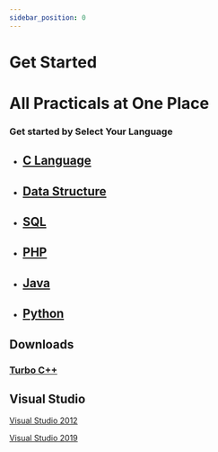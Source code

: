 ```yaml
---
sidebar_position: 0
---
```


# Get Started

# All Practicals at One Place

### Get started by **Select Your Language**

- ## [C Language](category/c-language)
- ## [Data Structure](category/data-structure)
- ## [SQL](category/sql)
- ## [PHP](category/php)
- ## [Java](category/java)
- ## [Python](category/python)

## Downloads

### [Turbo C++](https://developerinsider.co/downloading/?download=https://github.com/vineetchoudhary/turbocpp/releases/download/v3.2/Turbo.C.3.2.zip)

## Visual Studio

[Visual Studio 2012](https://onesoftwares.net/visual-studio-2012/)

[Visual Studio 2019](https://onesoftwares.net/visual-studio-2019/)
